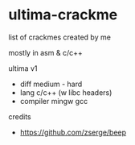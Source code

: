 # ultima-crackme

list of crackmes created by me

mostly in asm & c/c++

ultima v1 
- diff medium - hard
- lang c/c++ (w libc headers)
- compiler mingw gcc

credits
- https://github.com/zserge/beep
